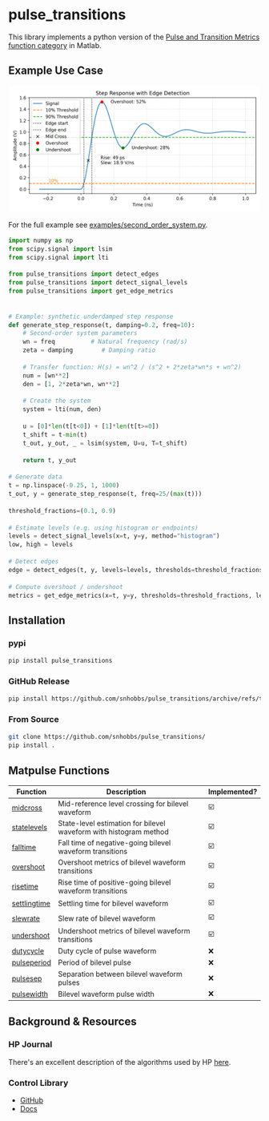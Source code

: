 # pulse_transitions
This library implements a python version of the [Pulse and Transition Metrics function category](https://www.mathworks.com/help/signal/pulse-and-transition-metrics.html?s_tid=CRUX_lftnav) in Matlab.

## Example Use Case
![Second Order System](second-order.png)

For the full example see [examples/second_order_system.py](https://github.com/snhobbs/pulse_transitions/examples/second_order_system.py).

```python
import numpy as np
from scipy.signal import lsim
from scipy.signal import lti

from pulse_transitions import detect_edges
from pulse_transitions import detect_signal_levels
from pulse_transitions import get_edge_metrics


# Example: synthetic underdamped step response
def generate_step_response(t, damping=0.2, freq=10):
    # Second-order system parameters
    wn = freq          # Natural frequency (rad/s)
    zeta = damping        # Damping ratio

    # Transfer function: H(s) = wn^2 / (s^2 + 2*zeta*wn*s + wn^2)
    num = [wn**2]
    den = [1, 2*zeta*wn, wn**2]

    # Create the system
    system = lti(num, den)

    u = [0]*len(t[t<0]) + [1]*len(t[t>=0])
    t_shift = t-min(t)
    t_out, y_out, _ = lsim(system, U=u, T=t_shift)

    return t, y_out

# Generate data
t = np.linspace(-0.25, 1, 1000)
t_out, y = generate_step_response(t, freq=25/(max(t)))

threshold_fractions=(0.1, 0.9)

# Estimate levels (e.g. using histogram or endpoints)
levels = detect_signal_levels(x=t, y=y, method="histogram")
low, high = levels

# Detect edges
edge = detect_edges(t, y, levels=levels, thresholds=threshold_fractions)[0]

# Compute overshoot / undershoot
metrics = get_edge_metrics(x=t, y=y, thresholds=threshold_fractions, levels=levels)
```


## Installation
### pypi
```bash
pip install pulse_transitions
```

### GitHub Release
```bash
pip install https://github.com/snhobbs/pulse_transitions/archive/refs/tags/<TAGNAME>.zip
```

### From Source
```bash
git clone https://github.com/snhobbs/pulse_transitions/
pip install .
```


## Matpulse Functions

| Function                                                                    | Description                                                       |                  | Implemented?
| --------------------------------------------------------------------------- | ----------------------------------------------------------------- | ---------------- |---------
| [midcross](https://www.mathworks.com/help/signal/ref/midcross.html)         | Mid-reference level crossing for bilevel waveform                 |                  | ☑️
| [statelevels](https://www.mathworks.com/help/signal/ref/statelevels.html)   | State-level estimation for bilevel waveform with histogram method |                  | ☑️
| [falltime](https://www.mathworks.com/help/signal/ref/falltime.html)         | Fall time of negative-going bilevel waveform transitions          |                  | ☑️
| [overshoot](https://www.mathworks.com/help/signal/ref/overshoot.html)       | Overshoot metrics of bilevel waveform transitions                 |                  | ☑️
| [risetime](https://www.mathworks.com/help/signal/ref/risetime.html)         | Rise time of positive-going bilevel waveform transitions          |                  | ☑️
| [settlingtime](https://www.mathworks.com/help/signal/ref/settlingtime.html) | Settling time for bilevel waveform                                |                  | ☑️
| [slewrate](https://www.mathworks.com/help/signal/ref/slewrate.html)         | Slew rate of bilevel waveform                                     |                  | ☑️
| [undershoot](https://www.mathworks.com/help/signal/ref/undershoot.html)     | Undershoot metrics of bilevel waveform transitions                |                  | ☑️
| [dutycycle](https://www.mathworks.com/help/signal/ref/dutycycle.html)       | Duty cycle of pulse waveform                                      |                  | ❌
| [pulseperiod](https://www.mathworks.com/help/signal/ref/pulseperiod.html)   | Period of bilevel pulse                                           |                  | ❌
| [pulsesep](https://www.mathworks.com/help/signal/ref/pulsesep.html)         | Separation between bilevel waveform pulses                        |                  | ❌
| [pulsewidth](https://www.mathworks.com/help/signal/ref/pulsewidth.html)     | Bilevel waveform pulse width                                      |                  | ❌



## Background & Resources
### HP Journal
There's an excellent description of the algorithms used by HP [here](https://hparchive.com/Journals/HPJ-1996-12.pdf).

### Control Library
+ [GitHub](https://github.com/python-control/python-control)
+ [Docs](https://python-control.readthedocs.io)
